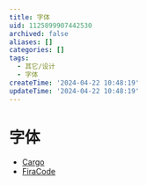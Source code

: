 ```yaml
---
title: 字体
uid: 1125899907442530
archived: false
aliases: []
categories: []
tags:
  - 其它/设计
  - 字体
createTime: '2024-04-22 10:48:19'
updateTime: '2024-04-22 10:48:19'
---
```


# 字体

- [Cargo](https://cargo.site/)
- [FiraCode](https://github.com/tonsky/FiraCode)
